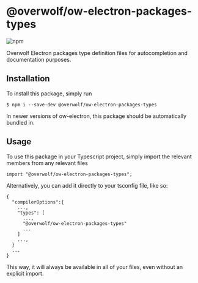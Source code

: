 # @overwolf/ow-electron-packages-types

![npm](https://img.shields.io/npm/v/@overwolf/ow-electron-packages-types)

Overwolf Electron packages type definition files for autocompletion and documentation purposes.  

## Installation

To install this package, simply run

```
$ npm i --save-dev @overwolf/ow-electron-packages-types
```

In newer versions of ow-electron, this package should be automatically bundled in.

## Usage

To use this package in your Typescript project, simply import the relevant members from any relevant files

```
import "@overwolf/ow-electron-packages-types";
```

Alternatively, you can add it directly to your tsconfig file, like so:
```
{
  "compilerOptions":{
    ...,
    "types": [
      ...,
      "@overwolf/ow-electron-packages-types"
      ...
    ]
    ...,
  }
  ...
}
```

This way, it will always be available in all of your files, even without an explicit import.